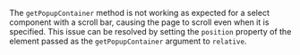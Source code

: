 The `getPopupContainer` method is not working as expected for a select component with a scroll bar, causing the page to scroll even when it is specified. This issue can be resolved by setting the `position` property of the element passed as the `getPopupContainer` argument to `relative`.
